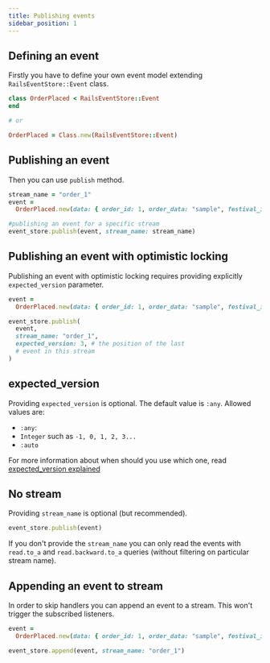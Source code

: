 ```yaml
---
title: Publishing events
sidebar_position: 1
---
```


## Defining an event

Firstly you have to define your own event model extending `RailsEventStore::Event` class.

```ruby
class OrderPlaced < RailsEventStore::Event
end

# or

OrderPlaced = Class.new(RailsEventStore::Event)
```

## Publishing an event

Then you can use `publish` method.

```ruby
stream_name = "order_1"
event =
  OrderPlaced.new(data: { order_id: 1, order_data: "sample", festival_id: "b2d506fd-409d-4ec7-b02f-c6d2295c7edd" })

#publishing an event for a specific stream
event_store.publish(event, stream_name: stream_name)
```

## Publishing an event with optimistic locking

Publishing an event with optimistic locking requires providing explicitly `expected_version` parameter.

```ruby
event =
  OrderPlaced.new(data: { order_id: 1, order_data: "sample", festival_id: "b2d506fd-409d-4ec7-b02f-c6d2295c7edd" })

event_store.publish(
  event,
  stream_name: "order_1",
  expected_version: 3, # the position of the last
  # event in this stream
)
```

## expected_version

Providing `expected_version` is optional. The default value is `:any`.
Allowed values are:

- `:any`:
- `Integer` such as `-1, 0, 1, 2, 3...`
- `:auto`

For more information about when should you use which one, read [expected_version explained](./expected-version)

## No stream

Providing `stream_name` is optional (but recommended).

```ruby
event_store.publish(event)
```

If you don't provide the `stream_name` you can only read the events with `read.to_a` and `read.backward.to_a` queries (without filtering on particular stream name).

## Appending an event to stream

In order to skip handlers you can append an event to a stream. This won't trigger the subscribed listeners.

```ruby
event =
  OrderPlaced.new(data: { order_id: 1, order_data: "sample", festival_id: "b2d506fd-409d-4ec7-b02f-c6d2295c7edd" })

event_store.append(event, stream_name: "order_1")
```
